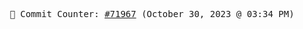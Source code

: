 <p align="center">
    <samp>
        📮 Commit Counter: <a href="https://github.com/Javascript-void0/Javascript-void0/commits/main">#71967</a> (October 30, 2023 @ 03:34 PM)
    </samp>
</p>